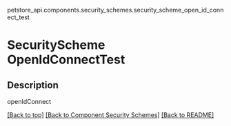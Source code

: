petstore_api.components.security_schemes.security_scheme_open_id_connect_test
# SecurityScheme OpenIdConnectTest

## Description
openIdConnect

[[Back to top]](#top) [[Back to Component Security Schemes]](../../../README.md#Component-Security-Schemes) [[Back to README]](../../../README.md)
